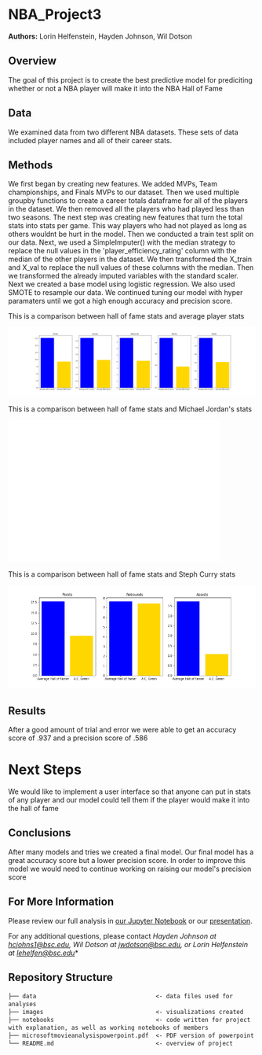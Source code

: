 # NBA_Project3


**Authors:** Lorin Helfenstein, Hayden Johnson, Wil Dotson

## Overview
The goal of this project is to create the best predictive model for prediciting whether or not a NBA player will make it into the NBA Hall of Fame


## Data
We examined data from two different NBA datasets. These sets of data included player names and all of their career stats.

## Methods
We first began by creating new features. We added MVPs, Team championships, and Finals MVPs to our dataset. Then we used multiple groupby functions to create a career totals dataframe for all of the players in the dataset. We then removed all the players who had played less than two seasons. The next step was creating new features that turn the total stats into stats per game. This way players who had not played as long as others wouldnt be hurt in the model. Then we conducted a train test split on our data. Next, we used a SimpleImputer() with the median strategy to replace the null values in the 'player_efficiency_rating' column with the median of the other players in the dataset. We then transformed the X_train and X_val to replace the null values of these columns with the median. Then we transformed the already imputed variables with the standard scaler. Next we created a base model using logistic regression. We also used SMOTE to resample our data. We continued tuning our model with hyper paramaters until we got a high enough accuracy and precision score.

This is a comparison between hall of fame stats and average player stats

![graph1](./images/hall_of_fame_vs_average.png)



This is a comparison between hall of fame stats and Michael Jordan's stats

![graph2](./images/jordan.png)

This is a comparison between hall of fame stats and Steph Curry stats

![graph3](./images/steph.png)





## Results
After a good amount of trial and error we were able to get an accuracy score of .937 and a precision score of .586

# Next Steps
We would like to implement a user interface so that anyone can put in stats of any player and our model could tell them if the player would make it into the hall of fame

## Conclusions
After many models and tries we created a final model. Our final model has a great accuracy score but a lower precision score. In order to improve this model we would need to continue working on raising our model's precision score 


## For More Information
Please review our full analysis in [our Jupyter Notebook](./report.ipynb) or our [presentation](./microsoftmovieanalysispowerpoint.pdf).

For any additional questions, please contact *Hayden Johnson at hcjohns1@bsc.edu, Wil Dotson at jwdotson@bsc.edu, or Lorin Helfenstein at lehelfen@bsc.edu**

## Repository Structure

```
├── data                                  <- data files used for analyses
├── images                                <- visualizations created
├── notebooks                             <- code written for project with explanation, as well as working notebooks of members
├── microsoftmovieanalysispowerpoint.pdf  <- PDF version of powerpoint
└── README.md                             <- overview of project
```
